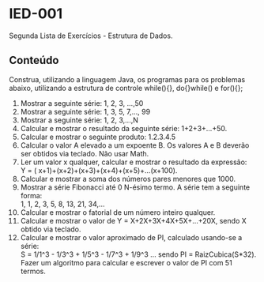 # IED-001
Segunda Lista de Exercícios - Estrutura de Dados.

## Conteúdo  
Construa, utilizando a linguagem Java, os programas para os problemas abaixo, utilizando a estrutura de  controle while(){},  do{}while() e for(){};  

1.	Mostrar a seguinte série: 1, 2, 3, ...,50  
2.	Mostrar a seguinte série: 1, 3, 5, 7,..., 99  
3.	Mostrar a seguinte série: 1, 2, 3,...,N  
4.	Calcular  e mostrar o resultado da seguinte série: 1+2+3+...+50.   
5.	Calcular e mostrar o seguinte produto: 1.2.3.4.5  
6.	Calcular o valor A elevado a um expoente B. Os valores A e B deverão ser obtidos via teclado. Não usar Math.  
7.	Ler um valor x qualquer, calcular e mostrar o resultado da expressão:  
 			Y = ( x+1)+(x+2)+(x+3)+(x+4)+(x+5)+…(x+100).  
8.	Calcular e mostrar a soma dos números pares  menores que 1000.  
9.	Mostrar  a série Fibonacci até 0 N-ésimo termo. A série tem a seguinte forma:    
1, 1, 2, 3, 5, 8, 13, 21, 34,…  
10.	Calcular e mostrar  o fatorial de um número inteiro qualquer.   
11.	Calcular e mostrar o valor de Y = X+2X+3X+4X+5X+…+20X, sendo X obtido via teclado.  
12.	Calcular e mostrar o valor  aproximado de PI, calculado usando-se a série:  
S = 1/1^3 - 1/3^3 + 1/5^3 - 1/7^3 + 1/9^3 ... sendo PI = RaizCubica(S*32).   
Fazer um algoritmo para calcular e escrever o valor de PI com 51 termos.    



